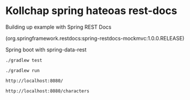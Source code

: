 # Kollchap spring hateoas rest-docs 

Building up example with Spring REST Docs 

(org.springframework.restdocs:spring-restdocs-mockmvc:1.0.0.RELEASE)

Spring boot with spring-data-rest

~~~
./gradlew test
~~~

~~~
./gradlew run
~~~

~~~
http://localhost:8080/

http://localhost:8080/characters
~~~